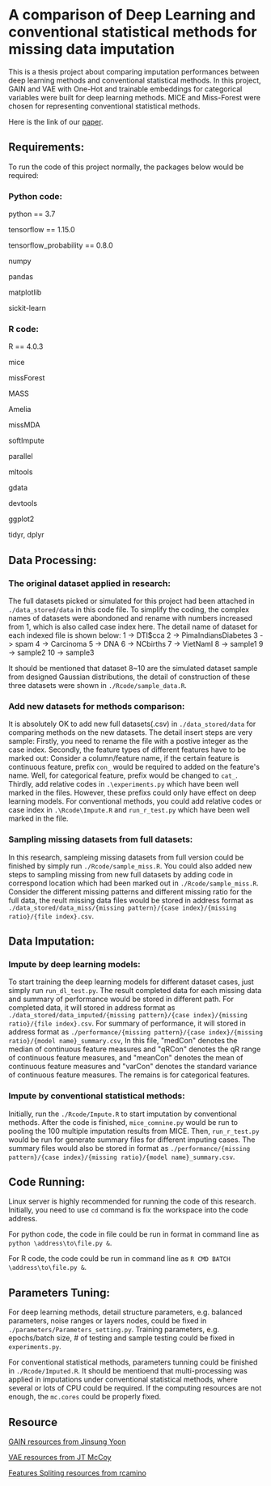 # A comparison of Deep Learning and conventional statistical methods for missing data imputation

This is a thesis project about comparing imputation performances between deep learning methods and conventional statistical methods. In this project, GAIN and VAE with One-Hot and trainable embeddings for categorical variables were built for deep learning methods. MICE and Miss-Forest were chosen for representing conventional statistical methods.

Here is the link of our [paper](https://github.com/EagerSun/DL-vs-Stat_Impute/blob/main/paper/Deep%20Learning%20vs%20Conventional%20Stat%20in%20Missing%20Data%20Imputation.pdf).
## Requirements:

To run the code of this project normally, the packages below would be required:
### Python code:
python == 3.7

tensorflow == 1.15.0

tensorflow_probability == 0.8.0

numpy

pandas

matplotlib

sickit-learn

### R code:
R == 4.0.3

mice

missForest

MASS

Amelia

missMDA

softImpute

parallel

mltools

gdata

devtools

ggplot2

tidyr, dplyr

## Data Processing:
### The original dataset applied in research:
The full datasets picked or simulated for this project had been attached in `./data_stored/data` in this code file. To simplify the coding, the complex names of datasets were abondoned and rename with numbers increased from 1, which is also called case index here. The detail name of dataset for each indexed file is shown below:
1 -> DTI$cca
2 -> PimaIndiansDiabetes
3 -> spam
4 -> Carcinoma
5 -> DNA
6 -> NCbirths
7 -> VietNamI
8 -> sample1
9 -> sample2
10 -> sample3

It should be mentioned that dataset 8~10 are the simulated dataset sample from designed Gaussian distributions, the detail of construction of these three datasets were shown in `./Rcode/sample_data.R`.

### Add new datasets for methods comparison:
It is absolutely OK to add new full datasets(.csv) in `./data_stored/data` for comparing methods on the new datasets. The detail insert steps are very sample: Firstly, you need to rename the file with a postive integer as the case index. Secondly, the feature types of different features have to be marked out: Consider a column/feature name, if the certain feature is continuous feature, prefix `con_` would be required to added on the feature's name. Well, for categorical feature, prefix would be changed to `cat_`. Thirdly, add relative codes in `.\experiments.py` which have been well marked in the files. However, these prefixs could only have effect on deep learning models. For conventional methods, you could add relative codes or case index in `.\Rcode\Impute.R` and `run_r_test.py` which have been well marked in the file.

### Sampling missing datasets from full datasets:
In this research, sampleing missing datasets from full version could be finished by simply run `./Rcode/sample_miss.R`. You could also added new steps to sampling missing from new full datasets by adding code in correspond location which had been marked out in `./Rcode/sample_miss.R`.
Consider the different missing patterns and different missing ratio for the full data, the reult missing data files would be stored in address format as `./data_stored/data_miss/{missing pattern}/{case index}/{missing ratio}/{file index}.csv`.

## Data Imputation:
### Impute by deep learning models:
To start training the deep learning models for different dataset cases, just simply run `run_dl_test.py`. The result completed data for each missing data and summary of performance would be stored in different path. For completed data, it will stored in address format as `./data_stored/data_imputed/{missing pattern}/{case index}/{missing ratio}/{file index}.csv`. For summary of performance, it will stored in address format as `./performance/{missing pattern}/{case index}/{missing ratio}/{model name}_summary.csv`, In this file, "medCon" denotes the median of continuous feature measures and "qRCon" denotes the qR range of continuous feature measures, and "meanCon" denotes the mean of continuous feature measures and "varCon" denotes the standard variance of continuous feature measures. The remains is for categorical features.

### Impute by conventional statistical methods:
Initially, run the `./Rcode/Impute.R` to start imputation by conventional methods. After the code is finished, `mice_comnine.py` would be run to pooling the 100 multiple imputation results from MICE. Then, `run_r_test.py` would be run for generate summary files for different imputing cases. The summary files would also be stored in format as `./performance/{missing pattern}/{case index}/{missing ratio}/{model name}_summary.csv`.

## Code Running:
Linux server is highly recommended for running the code of this research. Initially, you need to use `cd` command is fix the workspace into the code address.

For python code, the code in file could be run in format in command line as `python \address\to\file.py &`.

For R code, the code could be run in command line as `R CMD BATCH \address\to\file.py &`.

## Parameters Tuning:
For deep learning methods, detail structure parameters, e.g. balanced parameters, noise ranges or layers nodes, could be fixed in `./parameters/Parameters_setting.py`. Training parameters, e.g. epochs/batch size, # of testing and sample testing could be fixed in `experiments.py`.

For conventional statistical methods, parameters tunning could be finished in `./Rcode/Imputed.R`. It should be mentioend that multi-processing was applied in imputations under conventional statistical methods, where several or lots of CPU could be required. If the computing resources are not enough, the `mc.cores` could be properly fixed.


## Resource
[GAIN resources from Jinsung Yoon](https://github.com/jsyoon0823/GAIN)

[VAE resources from JT McCoy](https://github.com/ProcessMonitoringStellenboschUniversity/IFAC-VAE-Imputation)

[Features Spliting resources from rcamino](https://github.com/rcamino/imputation-dgm)

